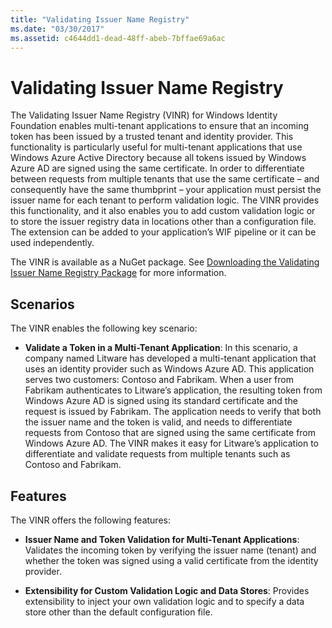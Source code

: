 ```yaml
---
title: "Validating Issuer Name Registry"
ms.date: "03/30/2017"
ms.assetid: c4644dd1-dead-48ff-abeb-7bffae69a6ac
---
```

# Validating Issuer Name Registry
The Validating Issuer Name Registry (VINR) for Windows Identity Foundation enables multi-tenant applications to ensure that an incoming token has been issued by a trusted tenant and identity provider. This functionality is particularly useful for multi-tenant applications that use Windows Azure Active Directory because all tokens issued by Windows Azure AD are signed using the same certificate. In order to differentiate between requests from multiple tenants that use the same certificate – and consequently have the same thumbprint – your application must persist the issuer name for each tenant to perform validation logic. The VINR provides this functionality, and it also enables you to add custom validation logic or to store the issuer registry data in locations other than a configuration file. The extension can be added to your application’s WIF pipeline or it can be used independently.  
  
 The VINR is available as a NuGet package. See [Downloading the Validating Issuer Name Registry Package](downloading-the-validating-issuer-name-registry-package.md) for more information.  
  
## Scenarios  
 The VINR enables the following key scenario:  
  
- **Validate a Token in a Multi-Tenant Application**: In this scenario, a company named Litware has developed a multi-tenant application that uses an identity provider such as Windows Azure AD. This application serves two customers: Contoso and Fabrikam. When a user from Fabrikam authenticates to Litware’s application, the resulting token from Windows Azure AD is signed using its standard certificate and the request is issued by Fabrikam. The application needs to verify that both the issuer name and the token is valid, and needs to differentiate requests from Contoso that are signed using the same certificate from Windows Azure AD. The VINR makes it easy for Litware’s application to differentiate and validate requests from multiple tenants such as Contoso and Fabrikam.  
  
## Features  
 The VINR offers the following features:  
  
- **Issuer Name and Token Validation for Multi-Tenant Applications**: Validates the incoming token by verifying the issuer name (tenant) and whether the token was signed using a valid certificate from the identity provider.  
  
- **Extensibility for Custom Validation Logic and Data Stores**: Provides extensibility to inject your own validation logic and to specify a data store other than the default configuration file.
